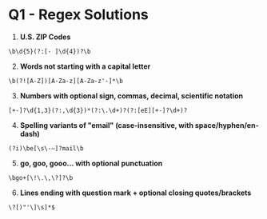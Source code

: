# Q1 - Regex Solutions

1. **U.S. ZIP Codes**
```regex
\b\d{5}(?:[- ]\d{4})?\b
```

2. **Words not starting with a capital letter**
```regex
\b(?![A-Z])[A-Za-z][A-Za-z'-]*\b
```

3. **Numbers with optional sign, commas, decimal, scientific notation**
```regex
[+-]?\d{1,3}(?:,\d{3})*(?:\.\d+)?(?:[eE][+-]?\d+)?
```

4. **Spelling variants of "email" (case-insensitive, with space/hyphen/en-dash)**
```regex
(?i)\be[\s\-–]?mail\b
```

5. **go, goo, gooo… with optional punctuation**
```regex
\bgo+[\!\.\,\?]?\b
```

6. **Lines ending with question mark + optional closing quotes/brackets**
```regex
\?[)"'\]\s]*$
```